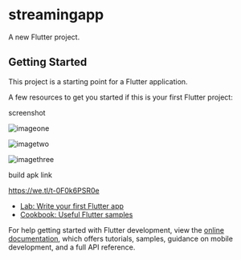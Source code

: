 # streamingapp

A new Flutter project.

## Getting Started

This project is a starting point for a Flutter application.

A few resources to get you started if this is your first Flutter project:


screenshot

![imageone](https://user-images.githubusercontent.com/31959794/185764306-fd028c3d-6aeb-4209-9cdc-30d1a538a9b8.PNG)


![imagetwo](https://user-images.githubusercontent.com/31959794/185764311-905639f6-43e6-4d5b-9586-41a8f406c547.PNG)


![imagethree](https://user-images.githubusercontent.com/31959794/185764315-28276a28-5950-478d-b992-7127bb525aa0.PNG)


build apk link

https://we.tl/t-0F0k6PSR0e



- [Lab: Write your first Flutter app](https://docs.flutter.dev/get-started/codelab)
- [Cookbook: Useful Flutter samples](https://docs.flutter.dev/cookbook)

For help getting started with Flutter development, view the
[online documentation](https://docs.flutter.dev/), which offers tutorials,
samples, guidance on mobile development, and a full API reference.
